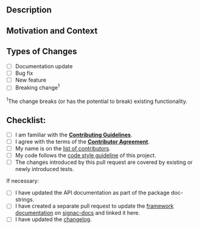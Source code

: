 <!-- Provide a general summary of your changes in the Title above -->

## Description
<!-- Describe your changes in detail -->

## Motivation and Context
<!-- Why is this change required? What problem does it solve? -->
<!-- If it fixes an open issue, please link to the issue here. -->

## Types of Changes
<!-- Please select all items that apply either now or after creating the pull request: -->
- [ ] Documentation update
- [ ] Bug fix
- [ ] New feature
- [ ] Breaking change<sup>1</sup>

<sup>1</sup>The change breaks (or has the potential to break) existing functionality.

## Checklist:
<!-- Please select all items that apply either now or after creating the pull request. -->
<!-- If you are unsure about any of these items, do not hesitate to ask! -->
- [ ] I am familiar with the [**Contributing Guidelines**](https://github.com/glotzerlab/signac-flow/blob/master/CONTRIBUTING.md).
- [ ] I agree with the terms of the [**Contributor Agreement**](https://github.com/glotzerlab/signac-flow/blob/master/ContributorAgreement.md).
- [ ] My name is on the [list of contributors](https://github.com/glotzerlab/signac-flow/blob/master/contributors.yaml).
- [ ] My code follows the [code style guideline](https://github.com/glotzerlab/signac-flow/blob/master/CONTRIBUTING.md#code-style) of this project.
- [ ] The changes introduced by this pull request are covered by existing or newly introduced tests.

If necessary:
- [ ] I have updated the API documentation as part of the package doc-strings.
- [ ] I have created a separate pull request to update the [framework documentation](https://docs.signac.io/) on [signac-docs](https://github.com/glotzerlab/signac-docs) and linked it here.
- [ ] I have updated the [changelog](https://github.com/glotzerlab/signac-flow/blob/master/changelog.txt).
